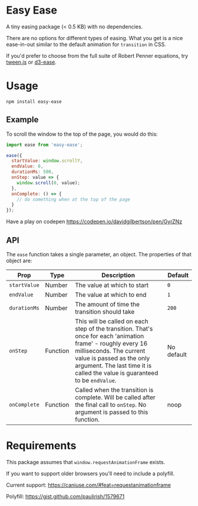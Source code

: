 # Easy Ease
A tiny easing package (< 0.5 KB) with no dependencies.

There are no options for different types of easing. What you get is a nice ease-in-out 
similar to the default animation for `transition` in CSS.

If you'd prefer to choose from the full suite of 
Robert Penner equations, try [tween.js](https://www.npmjs.com/package/@tweenjs/tween.js)
or [d3-ease](https://www.npmjs.com/package/d3-ease).

# Usage
`npm install easy-ease`

## Example

To scroll the window to the top of the page, you would do this:

```js
import ease from 'easy-ease';

ease({
  startValue: window.scrollY,
  endValue: 0,
  durationMs: 500,
  onStep: value => {
    window.scroll(0, value);
  },
  onComplete: () => {
    // do something when at the top of the page
  }
});
```

Have a play on codepen https://codepen.io/davidgilbertson/pen/GyrZNz

## API
The `ease` function takes a single parameter, an object. The properties of that object are:

| Prop | Type | Description | Default |
| ---- | ---- | ---- | ---- |
| `startValue` | Number | The value at which to start | `0` |
| `endValue` | Number | The value at which to end | `1` |
| `durationMs` | Number | The amount of time the transition should take | `200` |
| `onStep` | Function | This will be called on each step of the transition. That's once for each 'animation frame' - roughly every 16 milliseconds. The current value is passed as the only argument. The last time it is called the value is guaranteed to be `endValue`. | No default |
| `onComplete` | Function | Called when the transition is complete. Will be called after the final call to `onStep`. No argument is passed to this function. | noop |


# Requirements
This package assumes that `window.requestAnimationFrame` exists.

If you want to support older browsers you'll need to include a polyfill.

Current support: https://caniuse.com/#feat=requestanimationframe

Polyfill: https://gist.github.com/paulirish/1579671
